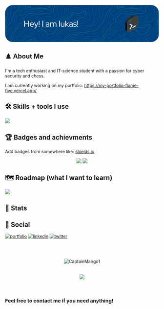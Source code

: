 <div align="center">
<img src="./dang.png">
</div>

## ♟️ About Me
I'm a tech enthusiast and IT-science student with a passion for cyber security and chess.

I am currently working on my portfolio: https://my-portfolio-flame-five.vercel.app/


## 🛠 Skills + tools I use
<img src="https://skillicons.dev/icons?i=androidstudio,arduino,bash,bootstrap,c,codepen,css,dart,discord,bots,express,flutter,figma,firebase,git,github,gradle,html,idea,java,js,jquery,linkedin,linux,md,mastodon,materialui,maven,mongodb,mysql,nodejs,ps,php,postgres,postman,powershell,py,raspberrypi,react,regex,sass,stackoverflow,svg,twitter,ts,vercel,vim,visualstudio,vscode,wordpress&perline=10" />

## 🏆 Badges and achievments

Add badges from somewhere like: [shields.io](https://shields.io/)

<div align="center">
    <img src="https://komarev.com/ghpvc/?username=CaptainMango1&color=green"/>
    <img src="https://img.shields.io/github/followers/CaptainMango1"/>
</div>


## 🗺 Roadmap (what I want to learn)

<img src="https://skillicons.dev/icons?i=alpinejs,angular,astro,aws,azure,blender,cpp,docker,electron,nextjs,rust,tailwind,tauri,threejs,vue&perline=5" />

## 🗿 Stats

## 🔗 Social
[![portfolio](https://img.shields.io/badge/my_portfolio-000?style=for-the-badge&logo=ko-fi&logoColor=white)](https://katherineoelsner.com/)
[![linkedin](https://img.shields.io/badge/linkedin-0A66C2?style=for-the-badge&logo=linkedin&logoColor=white)](https://www.linkedin.com/)
[![twitter](https://img.shields.io/badge/twitter-1DA1F2?style=for-the-badge&logo=twitter&logoColor=white)](https://twitter.com/)


<div align="center">
  <br>
  <br>
  <br>
  <img src="https://github-profile-trophy.vercel.app/?username=CaptainMango1&theme=gruvbox&row=2&column=3" alt="CaptainMango1" />
  <br>
  <br>
  <br>
  <a href="https://discord.com/users/604793540395925536"><img src="https://lanyard.cnrad.dev/api/604793540395925536" /></a
  <br>
    <br>
    <br>
    <br>
    
</div>

### Feel free to contact me if you need anything!
